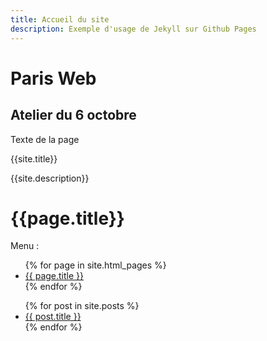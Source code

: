 ```yaml
---
title: Accueil du site 
description: Exemple d'usage de Jekyll sur Github Pages
---
```

# Paris Web

## Atelier du 6 octobre

Texte de la page

{{site.title}}

{{site.description}}

<h1>{{page.title}}</h1>
Menu : 
<ul>
{% for page in site.html_pages %}
<li>
    <a href="{{ page.url }}">{{ page.title }}</a>
</li>
{% endfor %}
</ul>

<ul>
{% for post in site.posts %}
<li>
    <a href="{{ post.url }}">{{ post.title }}</a>
</li>
{% endfor %}
</ul>